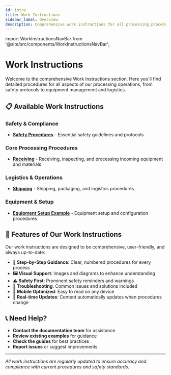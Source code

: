```yaml
---
id: intro
title: Work Instructions
sidebar_label: Overview
description: Comprehensive work instructions for all processing procedures and equipment management
---
```


import WorkInstructionsNavBar from '@site/src/components/WorkInstructionsNavBar';

# Work Instructions

<WorkInstructionsNavBar />

Welcome to the comprehensive Work Instructions section. Here you'll find detailed procedures for all aspects of our processing operations, from safety protocols to equipment management and logistics.

## 📋 **Available Work Instructions**

### Safety & Compliance
- **[Safety Procedures](/docs/work-instructions/safety-procedures)** - Essential safety guidelines and protocols

### Core Processing Procedures
- **[Receiving](/docs/work-instructions/receiving)** - Receiving, inspecting, and processing incoming equipment and materials

### Logistics & Operations
- **[Shipping](/docs/work-instructions/shipping)** - Shipping, packaging, and logistics procedures

### Equipment & Setup
- **[Equipment Setup Example](/docs/work-instructions/equipment-setup-example)** - Equipment setup and configuration procedures

## 🎨 **Features of Our Work Instructions**

Our work instructions are designed to be comprehensive, user-friendly, and always up-to-date:

- **📖 Step-by-Step Guidance**: Clear, numbered procedures for every process
- **🖼️ Visual Support**: Images and diagrams to enhance understanding
- **⚠️ Safety First**: Prominent safety reminders and warnings
- **🔧 Troubleshooting**: Common issues and solutions included
- **📱 Mobile Optimized**: Easy to read on any device
- **🔄 Real-time Updates**: Content automatically updates when procedures change

## 📞 **Need Help?**

- **Contact the documentation team** for assistance
- **Review existing examples** for guidance
- **Check the guides** for best practices
- **Report issues** or suggest improvements

---

*All work instructions are regularly updated to ensure accuracy and compliance with current procedures and safety standards.*